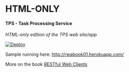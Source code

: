 # HTML-ONLY

#### TPS - Task Processing Service

*HTML-only edition of the TPS web site/app*

[![Deploy](https://www.herokucdn.com/deploy/button.svg)](https://heroku.com/deploy)

Sample running here: http://rwabook01.herokuapp.com/

More on the book [RESTful Web Clients](http://shop.oreilly.com/product/0636920037958.do)
